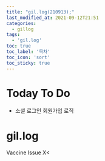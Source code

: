 ```yaml
---
title: "gil.log(210913);"
last_modified_at: 2021-09-12T21:51
categories: 
  - gillog
tags: 
  - 'gil.log'
toc: true
toc_label: '목차'
toc_icon: 'sort'
toc_sticky: true
---
```

# Today To Do

- 소셜 로그인 회원가입 로직

# gil.log

Vaccine Issue   X<